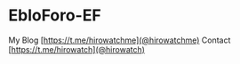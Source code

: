 # EbloForo-EF
My Blog [https://t.me/hirowatchme](@hirowatchme)
Contact [https://t.me/hirowatch](@hirowatch)
